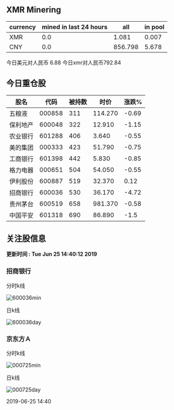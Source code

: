 ## XMR Minering

|currency|mined in last 24 hours|all|in pool|
|---|---|---|---|
|XMR|0.0|1.081|0.007|
|CNY|0.0|856.798|5.678|

今日美元对人民币 6.88	今日xmr对人民币792.84


## 今日重仓股 

|股名|代码|被持数|时价|涨跌%|
|---|---|---|---|---|
|五粮液|000858|311|114.270|-0.69|
|保利地产|600048|322|12.910|-1.15|
|农业银行|601288|406|3.640|-0.55|
|美的集团|000333|423|51.790|-0.75|
|工商银行|601398|442|5.830|-0.85|
|格力电器|000651|504|54.050|-0.55|
|伊利股份|600887|519|32.370|0.12|
|招商银行|600036|530|36.170|-4.72|
|贵州茅台|600519|658|981.370|-0.58|
|中国平安|601318|690|86.890|-1.5|

## 关注股信息
**更新时间 : Tue Jun 25 14:40:12 2019**
### 招商银行 
分时k线

![600036min](http://image.sinajs.cn/newchart/min/n/sh600036.gif)

日k线

![600036day](http://image.sinajs.cn/newchart/daily/n/sh600036.gif)

### 京东方Ａ 
分时k线

![000725min](http://image.sinajs.cn/newchart/min/n/sz000725.gif)

日k线

![000725day](http://image.sinajs.cn/newchart/daily/n/sz000725.gif)

2019-06-25 14:40